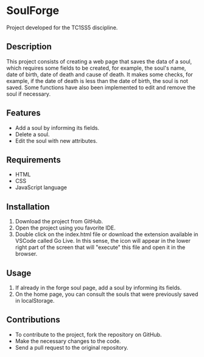 # SoulForge

Project developed for the TC1SS5 discipline.

## Description

This project consists of creating a web page that saves the data of a soul, which requires some fields to be created, for example, the soul's name, date of birth, date of death and cause of death. It makes some checks, for example, if the date of death is less than the date of birth, the soul is not saved. Some functions have also been implemented to edit and remove the soul if necessary.

## Features

* Add a soul by informing its fields.
* Delete a soul.
* Edit the soul with new attributes.

## Requirements

* HTML
* CSS
* JavaScript language

## Installation

1. Download the project from GitHub.
2. Open the project using you favorite IDE.
3. Double click on the index.html file or download the extension available in VSCode called Go Live. In this sense, the icon will appear in the lower right part of the screen that will "execute" this file and open it in the browser.

## Usage

1. If already in the forge soul page, add a soul by informing its fields.
2. On the home page, you can consult the souls that were previously saved in localStorage.

## Contributions

* To contribute to the project, fork the repository on GitHub.
* Make the necessary changes to the code.
* Send a pull request to the original repository.
